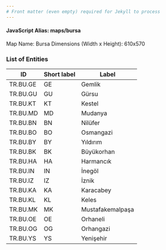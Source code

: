 ```yaml
---
# Front matter (even empty) required for Jekyll to process
---
```


#### JavaScript Alias: maps/bursa

Map Name: Bursa
Dimensions (Width x Height): 610x570





### List of Entities

ID | Short label | Label
---|---|---|
TR.BU.GE | GE | Gemlik
TR.BU.GU | GU | Gürsu
TR.BU.KT | KT | Kestel
TR.BU.MD | MD | Mudanya
TR.BU.BN | BN | Nilüfer
TR.BU.BO | BO | Osmangazi
TR.BU.BY | BY | Yıldırım
TR.BU.BK | BK | Büyükorhan
TR.BU.HA | HA | Harmancık
TR.BU.IN | IN | İnegöl
TR.BU.IZ | IZ | İznik
TR.BU.KA | KA | Karacabey
TR.BU.KL | KL | Keles
TR.BU.MK | MK | Mustafakemalpaşa
TR.BU.OE | OE | Orhaneli
TR.BU.OG | OG | Orhangazi
TR.BU.YS | YS | Yenişehir